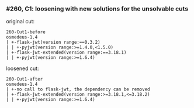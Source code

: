 ### #260, C1: loosening with new solutions for the unsolvable cuts
original cut:

```
260-Cut1-before
osmedeus-1.4
| +-flask-jwt(version range:==0.3.2)
| | +-pyjwt(version range:>=1.4.0,<1.5.0)
| +-flask-jwt-extended(version range:==3.18.1)
| | +-pyjwt(version range:>=1.6.4)
```




loosened cut:
```
260-Cut1-after
osmedeus-1.4
| +-no call to flask-jwt, the dependency can be removed
| +-flask-jwt-extended(version range:>=3.18.1,<=3.18.2)
| | +-pyjwt(version range:>=1.6.4)
```




